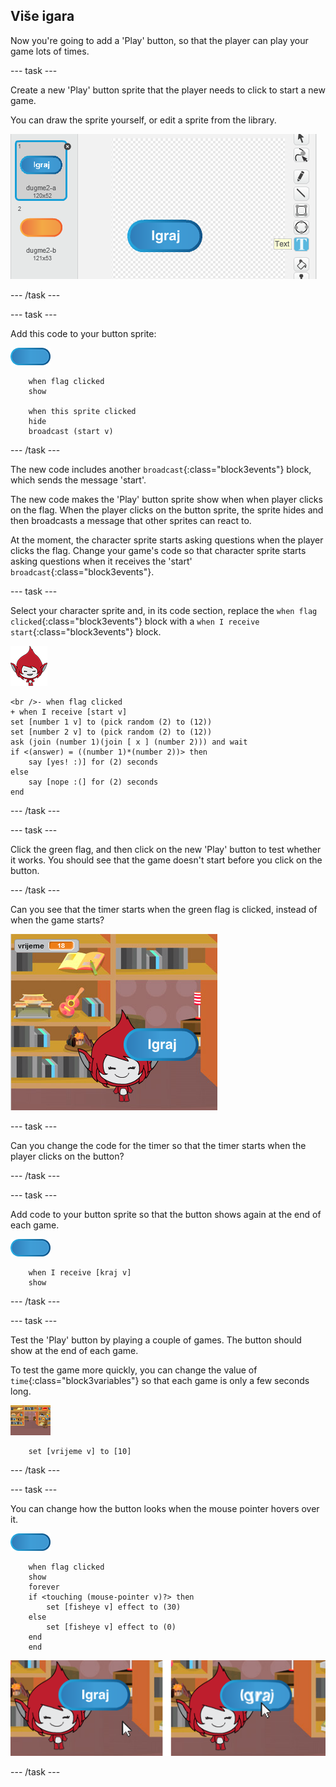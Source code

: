 ## Više igara

Now you're going to add a 'Play' button, so that the player can play your game lots of times.

\--- task \---

Create a new 'Play' button sprite that the player needs to click to start a new game.

You can draw the sprite yourself, or edit a sprite from the library.

![Picture of the play button](images/brain-play.png)

\--- /task \---

\--- task \---

Add this code to your button sprite:

![Button sprite](images/button-sprite.png)

```blocks3
    when flag clicked
    show

    when this sprite clicked
    hide
    broadcast (start v)
```

\--- /task \---

The new code includes another `broadcast`{:class="block3events"} block, which sends the message 'start'.

The new code makes the 'Play' button sprite show when when player clicks on the flag. When the player clicks on the button sprite, the sprite hides and then broadcasts a message that other sprites can react to.

At the moment, the character sprite starts asking questions when the player clicks the flag. Change your game's code so that character sprite starts asking questions when it receives the 'start' `broadcast`{:class="block3events"}.

\--- task \---

Select your character sprite and, in its code section, replace the `when flag clicked`{:class="block3events"} block with a `when I receive start`{:class="block3events"} block.

![Character sprite](images/giga-sprite.png)

```blocks3
<br />- when flag clicked
+ when I receive [start v]
set [number 1 v] to (pick random (2) to (12))
set [number 2 v] to (pick random (2) to (12))
ask (join (number 1)(join [ x ] (number 2))) and wait
if <(answer) = ((number 1)*(number 2))> then
    say [yes! :)] for (2) seconds
else
    say [nope :(] for (2) seconds
end
```

\--- /task \---

\--- task \---

Click the green flag, and then click on the new 'Play' button to test whether it works. You should see that the game doesn't start before you click on the button.

\--- /task \---

Can you see that the timer starts when the green flag is clicked, instead of when the game starts?

![Timer has started](images/brain-timer-bug.png)

\--- task \---

Can you change the code for the timer so that the timer starts when the player clicks on the button?

\--- /task \---

\--- task \---

Add code to your button sprite so that the button shows again at the end of each game.

![Button sprite](images/button-sprite.png)

```blocks3
    when I receive [kraj v]
    show
```

\--- /task \---

\--- task \---

Test the 'Play' button by playing a couple of games. The button should show at the end of each game.

To test the game more quickly, you can change the value of `time`{:class="block3variables"} so that each game is only a few seconds long.

![Stage](images/stage-sprite.png)

```blocks3
    set [vrijeme v] to [10]
```

\--- /task \---

\--- task \---

You can change how the button looks when the mouse pointer hovers over it.

![Button](images/button-sprite.png)

```blocks3
    when flag clicked
    show
    forever
    if <touching (mouse-pointer v)?> then
        set [fisheye v] effect to (30)
    else
        set [fisheye v] effect to (0)
    end
    end
```

![screenshot](images/brain-fisheye.png)

\--- /task \---